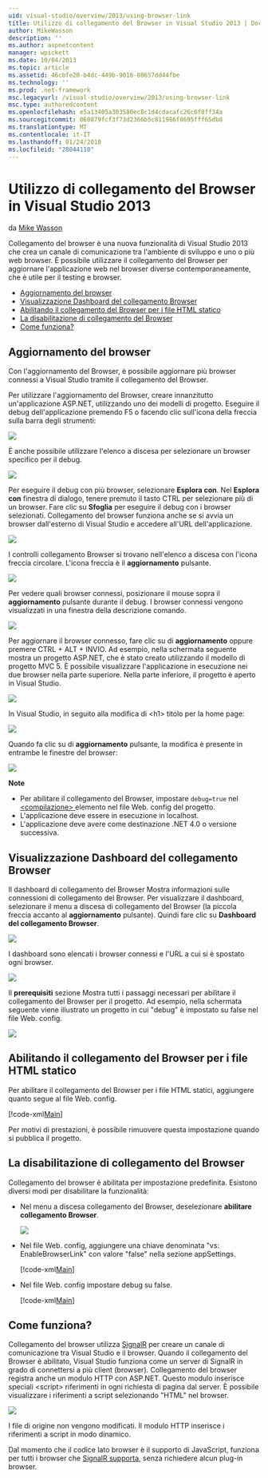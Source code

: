 ```yaml
---
uid: visual-studio/overview/2013/using-browser-link
title: Utilizzo di collegamento del Browser in Visual Studio 2013 | Documenti Microsoft
author: MikeWasson
description: ''
ms.author: aspnetcontent
manager: wpickett
ms.date: 10/04/2013
ms.topic: article
ms.assetid: 46cbfe20-b4dc-449b-9016-80657dd44fbe
ms.technology: ''
ms.prod: .net-framework
msc.legacyurl: /visual-studio/overview/2013/using-browser-link
msc.type: authoredcontent
ms.openlocfilehash: e5a13405a303580ec8c1d4cdacafc26c6f8ff34a
ms.sourcegitcommit: 060879fcf3f73d2366b5c811986f8695fff65db8
ms.translationtype: MT
ms.contentlocale: it-IT
ms.lasthandoff: 01/24/2018
ms.locfileid: "28044110"
---
```

<a name="using-browser-link-in-visual-studio-2013"></a>Utilizzo di collegamento del Browser in Visual Studio 2013
====================
da [Mike Wasson](https://github.com/MikeWasson)

Collegamento del browser è una nuova funzionalità di Visual Studio 2013 che crea un canale di comunicazione tra l'ambiente di sviluppo e uno o più web browser. È possibile utilizzare il collegamento del Browser per aggiornare l'applicazione web nel browser diverse contemporaneamente, che è utile per il testing e browser.

- [Aggiornamento del browser](#browser-refresh)
- [Visualizzazione Dashboard del collegamento Browser](#dashboard)
- [Abilitando il collegamento del Browser per i file HTML statico](#static-html)
- [La disabilitazione di collegamento del Browser](#disabling)
- [Come funziona?](#how-it-works)

<a id="browser-refresh"></a>
## <a name="browser-refresh"></a>Aggiornamento del browser

Con l'aggiornamento del Browser, è possibile aggiornare più browser connessi a Visual Studio tramite il collegamento del Browser.

Per utilizzare l'aggiornamento del Browser, creare innanzitutto un'applicazione ASP.NET, utilizzando uno dei modelli di progetto. Eseguire il debug dell'applicazione premendo F5 o facendo clic sull'icona della freccia sulla barra degli strumenti:

![](using-browser-link/_static/image1.png)

È anche possibile utilizzare l'elenco a discesa per selezionare un browser specifico per il debug.

![](using-browser-link/_static/image2.png)

Per eseguire il debug con più browser, selezionare **Esplora con**. Nel **Esplora con** finestra di dialogo, tenere premuto il tasto CTRL per selezionare più di un browser. Fare clic su **Sfoglia** per eseguire il debug con i browser selezionati. Collegamento del browser funziona anche se si avvia un browser dall'esterno di Visual Studio e accedere all'URL dell'applicazione.

![](using-browser-link/_static/image3.png)

I controlli collegamento Browser si trovano nell'elenco a discesa con l'icona freccia circolare. L'icona freccia è il **aggiornamento** pulsante.

![](using-browser-link/_static/image4.png)

Per vedere quali browser connessi, posizionare il mouse sopra il **aggiornamento** pulsante durante il debug. I browser connessi vengono visualizzati in una finestra della descrizione comando.

![](using-browser-link/_static/image5.png)

Per aggiornare il browser connesso, fare clic su di **aggiornamento** oppure premere CTRL + ALT + INVIO. Ad esempio, nella schermata seguente mostra un progetto ASP.NET, che è stato creato utilizzando il modello di progetto MVC 5. È possibile visualizzare l'applicazione in esecuzione nei due browser nella parte superiore. Nella parte inferiore, il progetto è aperto in Visual Studio.

![](using-browser-link/_static/image6.png)

In Visual Studio, in seguito alla modifica di &lt;h1&gt; titolo per la home page:

![](using-browser-link/_static/image7.png)

Quando fa clic su di **aggiornamento** pulsante, la modifica è presente in entrambe le finestre del browser:

![](using-browser-link/_static/image8.png)

**Note**

- Per abilitare il collegamento del Browser, impostare `debug=true` nel [ &lt;compilazione&gt; ](https://msdn.microsoft.com/library/s10awwz0(v=vs.85).aspx) elemento nel file Web. config del progetto.
- L'applicazione deve essere in esecuzione in localhost.
- L'applicazione deve avere come destinazione .NET 4.0 o versione successiva.

<a id="dashboard"></a>
## <a name="viewing-the-browser-link-dashboard"></a>Visualizzazione Dashboard del collegamento Browser

Il dashboard di collegamento del Browser Mostra informazioni sulle connessioni di collegamento del Browser. Per visualizzare il dashboard, selezionare il menu a discesa di collegamento del Browser (la piccola freccia accanto al **aggiornamento** pulsante). Quindi fare clic su **Dashboard del collegamento Browser**.

![](using-browser-link/_static/image9.png)

I dashboard sono elencati i browser connessi e l'URL a cui si è spostato ogni browser.

![](using-browser-link/_static/image10.png)

Il **prerequisiti** sezione Mostra tutti i passaggi necessari per abilitare il collegamento del Browser per il progetto. Ad esempio, nella schermata seguente viene illustrato un progetto in cui "debug" è impostato su false nel file Web. config.

![](using-browser-link/_static/image11.png)

<a id="static-html"></a>
## <a name="enabling-browser-link-for-static-html-files"></a>Abilitando il collegamento del Browser per i file HTML statico

Per abilitare il collegamento del Browser per i file HTML statici, aggiungere quanto segue al file Web. config.

[!code-xml[Main](using-browser-link/samples/sample1.xml)]

Per motivi di prestazioni, è possibile rimuovere questa impostazione quando si pubblica il progetto.

<a id="disabling"></a>
## <a name="disabling-browser-link"></a>La disabilitazione di collegamento del Browser

Collegamento del browser è abilitata per impostazione predefinita. Esistono diversi modi per disabilitare la funzionalità:

- Nel menu a discesa collegamento del Browser, deselezionare **abilitare collegamento Browser**. 

    ![](using-browser-link/_static/image12.png)
- Nel file Web. config, aggiungere una chiave denominata "vs: EnableBrowserLink" con valore "false" nella sezione appSettings. 

    [!code-xml[Main](using-browser-link/samples/sample2.xml)]
- Nel file Web. config impostare debug su false. 

    [!code-xml[Main](using-browser-link/samples/sample3.xml)]

<a id="how-it-works"></a>
## <a name="how-does-it-work"></a>Come funziona?

Collegamento del browser utilizza [SignalR](../../../signalr/index.md) per creare un canale di comunicazione tra Visual Studio e il browser. Quando il collegamento del Browser è abilitato, Visual Studio funziona come un server di SignalR in grado di connettersi a più client (browser). Collegamento del browser registra anche un modulo HTTP con ASP.NET. Questo modulo inserisce speciali &lt;script&gt; riferimenti in ogni richiesta di pagina dal server. È possibile visualizzare i riferimenti a script selezionando "HTML" nel browser.

![](using-browser-link/_static/image13.png)

I file di origine non vengono modificati. Il modulo HTTP inserisce i riferimenti a script in modo dinamico.

Dal momento che il codice lato browser è il supporto di JavaScript, funziona per tutti i browser che [SignalR supporta](../../../signalr/overview/getting-started/supported-platforms.md), senza richiedere alcun plug-in browser.
